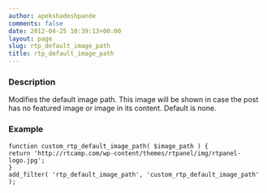 ```yaml
---
author: apekshadeshpande
comments: false
date: 2012-04-25 10:39:13+00:00
layout: page
slug: rtp_default_image_path
title: rtp_default_image_path
---
```


### Description


Modifies the default image path. This image will be shown in case the post has no featured image or image in its content. Default is none.


### Example



    
    function custom_rtp_default_image_path( $image_path ) {
    return 'http://rtcamp.com/wp-content/themes/rtpanel/img/rtpanel-logo.jpg';
    }
    add_filter( 'rtp_default_image_path', 'custom_rtp_default_image_path' );
